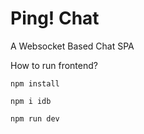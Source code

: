 # Ping! Chat

A Websocket Based Chat SPA

How to run frontend?

```
npm install
```
```
npm i idb
```
```
npm run dev
```